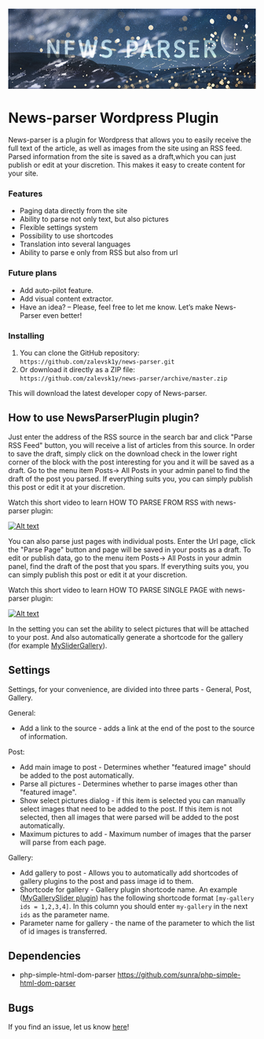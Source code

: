 !['Alt text'](banner_header.png)
# News-parser Wordpress Plugin

News-parser is a plugin for Wordpress that allows you to easily receive the full text of the article, as well as images from the site using an RSS feed. Parsed information from the site is saved as a draft,which you can just publish or edit at your discretion. This makes it easy to create content for your site.


### Features

*   Paging data directly from the site
*   Ability to parse not only text, but also pictures
*   Flexible settings system
*   Possibility to use shortcodes
*   Translation into several languages
*   Ability to parse e only from RSS but also from url

### Future plans

*   Add auto-pilot feature.
*   Add visual content extractor.
*   Have an idea? – Please, feel free to let me know. Let’s make News-Parser even better!

### Installing

1. You can clone the GitHub repository: `https://github.com/zalevsk1y/news-parser.git`
2. Or download it directly as a ZIP file: `https://github.com/zalevsk1y/news-parser/archive/master.zip`

This will download the latest developer copy of News-parser.

## How to use NewsParserPlugin plugin?

Just enter the address of the RSS source in the search bar and click "Parse RSS Feed" button, you will receive a list of articles from this source. In order to save the draft, simply click on the download check in the lower right corner of the block with the post interesting for you and it will be saved as a draft. Go to the menu item Posts-> All Posts in your admin panel to find the draft of the post you parsed. If everything suits you, you can simply publish this post or edit it at your discretion.

Watch this short video to learn HOW TO PARSE FROM RSS with news-parser plugin:

[![Alt text](http://img.youtube.com/vi/GgmNEgVQCoo/0.jpg)](https://www.youtube.com/watch?v=GgmNEgVQCoo)

You can also parse just pages with individual posts. Enter the Url page, click the "Parse Page" button and page will be saved in your posts as a draft. To edit or publish data, go to the menu item Posts-> All Posts in your admin panel, find the draft of the post that you spars. If everything suits you, you can simply publish this post or edit it at your discretion.

Watch this short video to learn HOW TO PARSE SINGLE PAGE with news-parser plugin:

[![Alt text](http://img.youtube.com/vi/bLXMZ8M5za0/0.jpg)](https://www.youtube.com/watch?v=bLXMZ8M5za0)

In the setting you can set the ability to select pictures that will be attached to your post. And also automatically generate a shortcode for the gallery (for example [MySliderGallery](https://wordpress.org/plugins/mygallery/)).

## Settings

Settings, for your convenience, are divided into three parts - General, Post, Gallery.

General:

*   Add a link to the source - adds a link at the end of the post to the source of information.

Post:

*   Add main image to post - Determines whether "featured image" should be added to the post automatically.
*   Parse all pictures - Determines whether to parse images other than "featured image".
*   Show select pictures dialog - if this item is selected you can manually select images that need to be added to the post. If this item is not selected, then all images that were parsed will be added to the post automatically.
*   Maximum pictures to add - Maximum number of images that the parser will parse from each page.


Gallery:

*   Add gallery to post - Allows you to automatically add shortcodes of gallery plugins to the post and pass image id to them.
*   Shortcode for gallery - Gallery plugin shortcode name. An example ([MyGallerySlider plugin](https://wordpress.org/plugins/mygallery/)) has the following shortcode format `[my-gallery ids = 1,2,3,4]`. In this column you should enter `my-gallery` in the next `ids` as the parameter name.
*   Parameter name for gallery - the name of the parameter to which the list of id images is transferred.

## Dependencies

*  php-simple-html-dom-parser https://github.com/sunra/php-simple-html-dom-parser

## Bugs ##

If you find an issue, let us know [here](https://github.com/zalevsk1y/news-parser/issues?state=open)!
